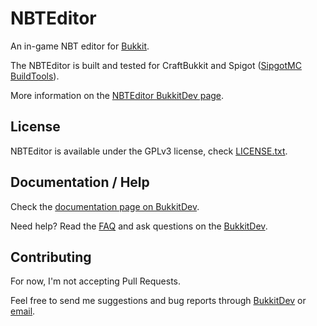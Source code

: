NBTEditor
=========

An in-game NBT editor for [Bukkit].

The NBTEditor is built and tested for CraftBukkit and Spigot ([SipgotMC BuildTools][BuildTools]).

More information on the [NBTEditor BukkitDev page][NBTEditor].

License
-------

NBTEditor is available under the GPLv3 license, check [LICENSE.txt](LICENSE.txt).

Documentation / Help
--------------------

Check the [documentation page on BukkitDev][NBTEditor-Documentation].

Need help? Read the [FAQ][NBTEditor-FAQ] and ask questions on the [BukkitDev][NBTEditor].

Contributing
------------

For now, I'm not accepting Pull Requests.

Feel free to send me suggestions and bug reports through [BukkitDev][NBTEditor] or [email][contacts].



[Bukkit]: http://bukkit.org/
[BuildTools]: https://www.spigotmc.org/wiki/buildtools/
[NBTEditor]: http://dev.bukkit.org/bukkit-plugins/nbteditor/
[NBTEditor-Documentation]: http://dev.bukkit.org/bukkit-plugins/nbteditor/pages/documentation/
[NBTEditor-FAQ]: http://dev.bukkit.org/bukkit-plugins/nbteditor/pages/documentation/faq/
[contacts]: http://goncalomb.com/contacts
